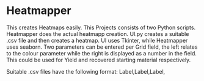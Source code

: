 # Heatmapper
This creates Heatmaps easily.
This Projects consists of two Python scripts. Heatmapper does the actual heatmapp creation. UI.py creates a suitable .csv file and then creates a heatmap.
UI uses Tkinter, while Heatmapper uses seaborn. Two parameters can be entered per Grid field, the left relates to the colour parameter while the right is displayed as a number in the field. This could be used for Yield and recovered starting material respectively.

Suitable .csv files have the following format:
  Label,Label,Label,
  

